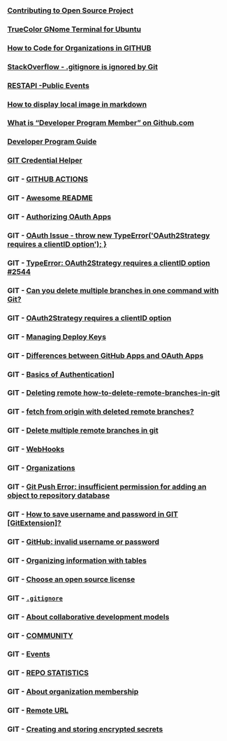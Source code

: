 
### [Contributing to Open Source Project](https://akrabat.com/the-beginners-guide-to-contributing-to-a-github-project/?replytocom=32292#respond)

### [TrueColor GNome Terminal for Ubuntu](https://www.homeonrails.com/2016/05/truecolor-in-gnome-terminal-tmux-and-neovim/)

### [How to Code for Organizations in GITHUB](https://www.google.com/search?q=how+to+code+for+organizations+in+github&oq=how+to+code+for+organizations+in+github&aqs=chrome..69i57.11756j0j1&sourceid=chrome&ie=UTF-8)

### [StackOverflow - .gitignore is ignored by Git](https://stackoverflow.com/questions/11451535/gitignore-is-ignored-by-git)

### [RESTAPI -Public Events](https://developer.github.com/v3/activity/events/#list-public-events)

### [How to display local image in markdown](https://stackoverflow.com/questions/41604263/how-to-display-local-image-in-markdown)

### [What is “Developer Program Member” on Github.com](https://stackoverflow.com/questions/28255341/what-is-developer-program-member-on-github-com)

### [Developer Program Guide](https://developer.github.com/v3/guides/)

### [GIT Credential Helper](https://manpages.ubuntu.com/manpages/trusty/man1/git-credential-store.1.html)

### GIT - [GITHUB ACTIONS](https://help.github.com/en/actions)

### GIT - [Awesome README](https://github.com/matiassingers/awesome-readme)

### GIT - [Authorizing OAuth Apps](https://developer.github.com/apps/building-oauth-apps/authorizing-oauth-apps/)

### GIT - [OAuth Issue - throw new TypeError('OAuth2Strategy requires a clientID option'); }](https://stackoverflow.com/questions/50752930/throw-new-typeerroroauth2strategy-requires-a-clientid-option)

### GIT - [TypeError: OAuth2Strategy requires a clientID option #2544](https://github.com/nodejs/help/issues/2544)


### GIT - [Can you delete multiple branches in one command with Git?](https://stackoverflow.com/questions/3670355/can-you-delete-multiple-branches-in-one-command-with-git#:~:text=You%20can%20use%20git%20gui,want%20to%20remove%20%2D%3E%20Delete.)

### GIT - [OAuth2Strategy requires a clientID option](https://teamtreehouse.com/community/oauth2strategy-requires-a-clientid-option)

### GIT - [Managing Deploy Keys](https://developer.github.com/v3/guides/managing-deploy-keys/)

### GIT - [Differences between GitHub Apps and OAuth Apps](https://developer.github.com/apps/differences-between-apps/)

### GIT - [Basics of Authentication](https://developer.github.com/v3/guides/basics-of-authentication/)]

### GIT - [Deleting remote how-to-delete-remote-branches-in-git](https://www.educative.io/edpresso/how-to-delete-remote-branches-in-git)

### GIT - [fetch from origin with deleted remote branches?](https://stackoverflow.com/questions/5751582/fetch-from-origin-with-deleted-remote-branches)

### GIT - [Delete multiple remote branches in git](https://stackoverflow.com/questions/10555136/delete-multiple-remote-branches-in-git#:~:text=You%20can%20do%20it%20from,to%20remove%20the%20remote%20branches.&text=Throw%20in%20a%20grep%20between,a%20subset%20of%20remote%20branches.)

### GIT - [WebHooks](https://developer.github.com/webhooks/)

### GIT - [Organizations](https://developer.github.com/v3/orgs/)

### GIT - [Git Push Error: insufficient permission for adding an object to repository database](https://stackoverflow.com/questions/6448242/git-push-error-insufficient-permission-for-adding-an-object-to-repository-datab)

### GIT - [How to save username and password in GIT [GitExtension]?](https://stackoverflow.com/questions/35942754/how-to-save-username-and-password-in-git-gitextension)

### GIT - [GitHub: invalid username or password](https://stackoverflow.com/questions/29297154/github-invalid-username-or-password)

### GIT - [Organizing information with tables](https://help.github.com/en/github/writing-on-github/organizing-information-with-tables)

### GIT - [Choose an open source license](https://choosealicense.com/)

### GIT - [`.gitignore`](https://help.github.com/en/github/using-git/ignoring-files)

### GIT - [About collaborative development models](https://help.github.com/en/github/collaborating-with-issues-and-pull-requests/about-collaborative-development-models)

### GIT - [COMMUNITY](https://github.community/t/recreating-the-contributions-graph/14448)

### GIT - [Events](https://developer.github.com/enterprise/2.7/v3/activity/events/)

### GIT - [REPO STATISTICS](https://developer.github.com/enterprise/2.7/v3/repos/statistics/)

### GIT - [About organization membership](https://help.github.com/en/github/setting-up-and-managing-your-github-user-account/about-organization-membership)

### GIT - [Remote URL](https://help.github.com/en/github/using-git/changing-a-remotes-url)

### GIT - [Creating and storing encrypted secrets](https://docs.github.com/en/actions/configuring-and-managing-workflows/creating-and-storing-encrypted-secrets)